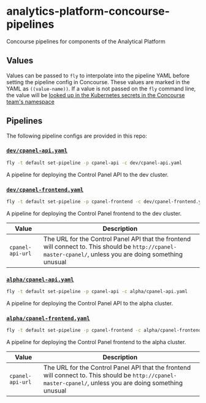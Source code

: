 # analytics-platform-concourse-pipelines
Concourse pipelines for components of the Analytical Platform

## Values

Values can be passed to `fly` to interpolate into the pipeline YAML before
setting the pipeline config in Concourse. These values are marked in the YAML as
`((value-name))`. If a value is not passed on the `fly` command line, the value
will be [looked up in the Kubernetes secrets in the Concourse team's
namespace](https://github.com/kubernetes/charts/tree/master/stable/concourse#kubernetes-secrets)

## Pipelines

The following pipeline configs are provided in this repo:

### [`dev/cpanel-api.yaml`](dev/cpanel-api.yaml)
```sh
fly -t default set-pipeline -p cpanel-api -c dev/cpanel-api.yaml
```
A pipeline for deploying the Control Panel API to the dev cluster.

### [`dev/cpanel-frontend.yaml`](dev/cpanel-frontend.yaml)
```sh
fly -t default set-pipeline -p cpanel-frontend -c dev/cpanel-frontend.yaml -v cpanel-api-url=http://cpanel-master-cpanel
```
A pipeline for deploying the Control Panel frontend to the dev cluster.
<table>
<thead><tr><th>Value</th><th>Description</th></tr></thead>
<tbody>
    <tr>
    <td><code>cpanel-api-url</code></td>
    <td>The URL for the Control Panel API that the frontend will connect to. This should be <code>http://cpanel-master-cpanel/</code>, unless you are doing something unusual</td></tr>
</tbody>
</table>

### [`alpha/cpanel-api.yaml`](alpha/cpanel-api.yaml)
```sh
fly -t default set-pipeline -p cpanel-api -c alpha/cpanel-api.yaml
```
A pipeline for deploying the Control Panel API to the alpha cluster.

### [`alpha/cpanel-frontend.yaml`](alpha/cpanel-frontend.yaml)
```sh
fly -t default set-pipeline -p cpanel-frontend -c alpha/cpanel-frontend.yaml -v cpanel-api-url=http://cpanel-master-cpanel
```
A pipeline for deploying the Control Panel frontend to the alpha cluster.
<table>
<thead><tr><th>Value</th><th>Description</th></tr></thead>
<tbody>
    <tr>
    <td><code>cpanel-api-url</code></td>
    <td>The URL for the Control Panel API that the frontend will connect to. This should be <code>http://cpanel-master-cpanel/</code>, unless you are doing something unusual</td></tr>
</tbody>
</table>
